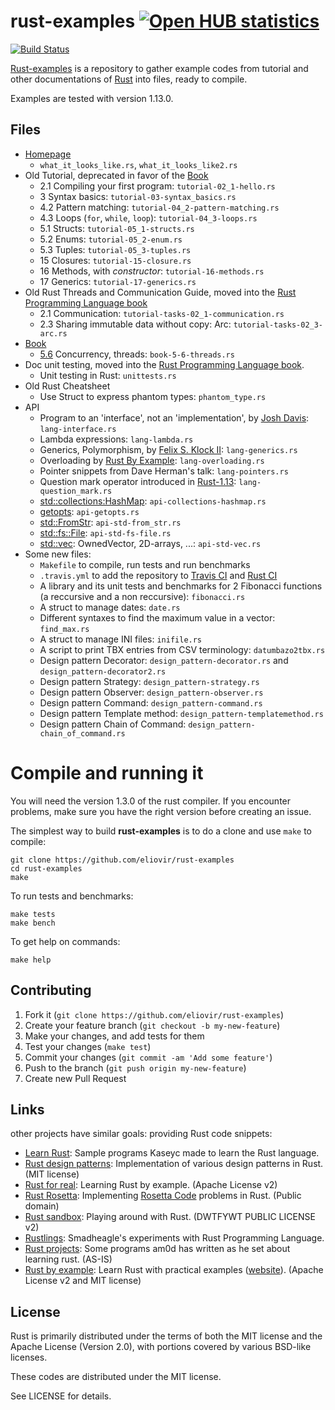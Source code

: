 rust-examples [![Open HUB statistics](https://www.openhub.net/p/rust-examples/widgets/project_thin_badge.gif)](https://www.openhub.net/p/rust-examples/)
=============

[![Build Status](http://travis-ci.org/eliovir/rust-examples.png?branch=master)](https://travis-ci.org/eliovir/rust-examples)

[Rust-examples](https://github.com/eliovir/rust-examples) is a repository to
gather example codes from tutorial and other documentations of
[Rust](http://www.rust-lang.org/) into files, ready to compile.

Examples are tested with version 1.13.0.

## Files

* [Homepage](http://www.rust-lang.org/)
    * `what_it_looks_like.rs`, `what_it_looks_like2.rs`
* Old Tutorial, deprecated in favor of the [Book]
    * 2.1 Compiling your first program: `tutorial-02_1-hello.rs`
    * 3   Syntax basics: `tutorial-03-syntax_basics.rs`
    * 4.2 Pattern matching: `tutorial-04_2-pattern-matching.rs`
    * 4.3 Loops (`for`, `while`, `loop`): `tutorial-04_3-loops.rs`
    * 5.1 Structs: `tutorial-05_1-structs.rs`
    * 5.2 Enums: `tutorial-05_2-enum.rs`
    * 5.3 Tuples: `tutorial-05_3-tuples.rs`
    * 15  Closures: `tutorial-15-closure.rs`
    * 16  Methods, with *constructor*: `tutorial-16-methods.rs`
    * 17  Generics: `tutorial-17-generics.rs`
* Old Rust Threads and Communication Guide, moved into the [Rust Programming Language book](http://doc.rust-lang.org/book/concurrency.html)
    * 2.1 Communication: `tutorial-tasks-02_1-communication.rs`
    * 2.3 Sharing immutable data without copy: Arc: `tutorial-tasks-02_3-arc.rs`
* [Book]
    * [5.6](http://doc.rust-lang.org/book/concurrency.html#threads) Concurrency, threads: `book-5-6-threads.rs`
* Doc unit testing, moved into the [Rust Programming Language book](http://doc.rust-lang.org/book/testing.html).
    * Unit testing in Rust: `unittests.rs`
* Old Rust Cheatsheet
    * Use Struct to express phantom types: `phantom_type.rs`
* API
    * Program to an 'interface', not an 'implementation', by [Josh Davis](http://joshldavis.com/2013/07/01/program-to-an-interface-fool/): `lang-interface.rs`
    * Lambda expressions: `lang-lambda.rs`
    * Generics, Polymorphism, by [Felix S. Klock II](https://github.com/Rust-Meetup-Paris/Talks/tree/master/introduction_to_rust): `lang-generics.rs`
    * Overloading by [Rust By Example](http://rustbyexample.com/ops.html): `lang-overloading.rs`
    * Pointer snippets from Dave Herman's talk: `lang-pointers.rs`
    * Question mark operator introduced in [Rust-1.13](https://blog.rust-lang.org/2016/11/10/Rust-1.13.html): `lang-question_mark.rs`
    * [std::collections:HashMap](https://doc.rust-lang.org/std/collections/struct.HashMap.html): `api-collections-hashmap.rs`
    * [getopts](http://doc.rust-lang.org/getopts/getopts/index.html): `api-getopts.rs`
    * [std::FromStr](https://doc.rust-lang.org/core/str/trait.FromStr.htmll): `api-std-from_str.rs`
    * [std::fs::File](http://doc.rust-lang.org/std/fs/struct.File.html): `api-std-fs-file.rs`
    * [std::vec](http://doc.rust-lang.org/std/vec/index.html): OwnedVector, 2D-arrays, ...: `api-std-vec.rs`
* Some new files:
    * `Makefile` to compile, run tests and run benchmarks
    * `.travis.yml` to add the repository to [Travis CI](https://travis-ci.org/eliovir/rust-examples) and [Rust CI](http://www.rust-ci.org/p/90/)
    * A library and its unit tests and benchmarks for 2 Fibonacci functions (a reccursive and a non reccursive): `fibonacci.rs`
    * A struct to manage dates: `date.rs`
    * Different syntaxes to find the maximum value in a vector: `find_max.rs`
    * A struct to manage INI files: `inifile.rs`
    * A script to print TBX entries from CSV terminology: `datumbazo2tbx.rs`
    * Design pattern Decorator: `design_pattern-decorator.rs` and `design_pattern-decorator2.rs`
    * Design pattern Strategy: `design_pattern-strategy.rs`
    * Design pattern Observer: `design_pattern-observer.rs`
    * Design pattern Command: `design_pattern-command.rs`
    * Design pattern Template method: `design_pattern-templatemethod.rs`
    * Design pattern Chain of Command: `design_pattern-chain_of_command.rs`

[The Rust Reference Manual]: http://doc.rust-lang.org/rust.html
[Book]: http://doc.rust-lang.org/book/

# Compile and running it

You will need the version 1.3.0 of the rust compiler.
If you encounter problems, make sure you have the right version before creating an issue.

The simplest way to build **rust-examples** is to do a clone and use ``make`` to compile:


    git clone https://github.com/eliovir/rust-examples
    cd rust-examples
    make

To run tests and benchmarks:

    make tests
    make bench

To get help on commands:

    make help

## Contributing

1. Fork it (`git clone https://github.com/eliovir/rust-examples`)
2. Create your feature branch (`git checkout -b my-new-feature`)
3. Make your changes, and add tests for them
4. Test your changes (`make test`)
5. Commit your changes (`git commit -am 'Add some feature'`)
6. Push to the branch (`git push origin my-new-feature`)
7. Create new Pull Request

## Links

other projects have similar goals: providing Rust code snippets:

- [Learn Rust](https://github.com/kaseyc/Learn-Rust): Sample programs Kaseyc made to learn the Rust language.
- [Rust design patterns](https://github.com/jdavis/rust-design-patterns): Implementation of various design patterns in Rust. (MIT license)
- [Rust for real](https://github.com/FlaPer87/rust-for-real): Learning Rust by example. (Apache License v2)
- [Rust Rosetta](https://github.com/Hoverbear/rust-rosetta): Implementing [Rosetta Code](http://rosettacode.org/) problems in Rust. (Public domain)
- [Rust sandbox](https://github.com/rntz/rust-sandbox): Playing around with Rust. (DWTFYWT PUBLIC LICENSE v2)
- [Rustlings](https://github.com/smadhueagle/rustlings): Smadheagle's experiments with Rust Programming Language.
- [Rust projects](https://github.com/am0d/rust-projects): Some programs am0d has written as he set about learning rust. (AS-IS)
- [Rust by example](https://github.com/japaric/rust-by-example): Learn Rust with practical examples ([website](http://rustbyexample.com/)). (Apache License v2 and MIT license)

## License

Rust is primarily distributed under the terms of both the MIT license
and the Apache License (Version 2.0), with portions covered by various
BSD-like licenses.

These codes are distributed under the MIT license.

See LICENSE for details.
